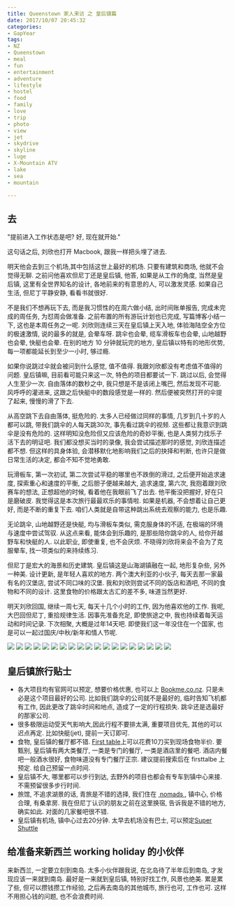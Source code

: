 ```yaml
---
title: Queenstown 家人来访 之 皇后镇篇
date: 2017/10/07 20:45:32
categories: 
- GapYear
tags:
- NZ
- Queenstown
- meal
- fun
- entertainment
- adventure
- lifestyle
- hostel
- food
- family
- love
- trip
- photo
- view
- jet
- skydrive
- skyline
- luge
- X-Mountain ATV
- lake
- sea
- mountain

---
```


## 去
"提前进入工作状态是吧? 好, 现在就开始."

这句话之后, 刘欣也打开 Macbook, 跟我一样把头埋了进去.

明天他会去到三个机场,其中包括这世上最好的机场. 只要有建筑和商场, 他就不会觉得无聊. 之前问他喜欢但尼丁还是皇后镇,  他答, 如果是从工作的角度, 当然是皇后镇, 这里有全世界知名的设计, 各地前来的有意思的人, 可以激发灵感. 如果自己生活, 但尼丁平静安静, 看看书就很好. 

不是我们不想再玩下去, 而是我习惯性的在周六做小结, 出时间账单报告, 完成未完成的周任务, 为怼周会做准备. 之前布置的所有游玩计划也已完成, 写篇博客小结一下, 这也是本周任务之一呢. 刘欣则连续三天在皇后镇上天入地, 体验海陆空全方位的极速激情, 说的最多的就是, 会晕车呀. 跳伞也会晕, 缆车滑板车也会晕, 山地越野也会晕, 快艇也会晕. 在别的地方 10 分钟就玩完的地方, 皇后镇以特有的地形优势, 每一项都能延长到至少一小时, 够过瘾. 

如果你说跳过伞就会被问到什么感觉, 值不值得. 我跟刘欣都没有考虑值不值得的问题. 皇后镇嘛, 目前看可能只来这一次, 特色的项目都要试一下. 跳过以后, 会觉得人生至少一次. 自由落体的数秒之中, 我只想是不是该闭上嘴巴, 然后发现不可能. 风呼呼的灌进来, 这跟之后快艇中的数段感觉是一样的. 然后便被突然打开的伞提了起来, 慢慢的滑了下去. 

从高空跳下去自由落体, 挺危险的. 太多人已经做过同样的事情, 几岁到几十岁的人都可以跳, 带我们跳伞的人每天跳30次, 事先看过跳伞的视频. 这些都让我意识到跳伞是没有危险的. 这样明知没危险但又应该危险的奇妙平衡, 也是人类努力找乐子活下去的明证吧. 我们都没想买当时的录像, 我会尝试描述那时的感觉, 刘欣连描述都不想. 但这样的具身体验, 会潜移默化地影响我们之后的抉择和判断, 也许只是做日常生活的决定, 都会不知不觉地勇敢. 

玩滑板车, 第一次初试, 第二次尝试平稳的哪里也不跌倒的滑过, 之后便开始追求速度, 探索重心和速度的平衡, 之后胆子便越来越大, 追求速度, 第六次, 我抱着跟刘欣赛车的想法, 正想超他的时候, 看着他在我眼前飞了出去. 他平衡没把握好, 好在只是磨破皮. 我觉得这是本次旅行最最欢乐的事情啦. 如果是机器, 不会想着让自己更好, 而是不断的重复下去. 咱们人类就是自带这种跳出系统去观察的能力, 也是乐趣. 

无论跳伞, 山地越野还是快艇, 均与滑板车类似, 需克服身体的不适, 在极端的环境与速度中尝试驾驭. 从这点来看, 能体会到乐趣的, 是那些陪你跳伞的人, 给你开越野车和快艇的人. 以此职业, 即使重复, 也不会厌烦. 不晓得刘欣将来会不会为了克服晕车, 找一项类似的来持续练习. 

但尼丁是宏大的海景和历史建筑. 皇后镇这是山海湖镇融在一起, 地形复杂些, 另外一种美. 设计更新, 是年轻人喜欢的地方. 两个澳大利亚的小伙子, 每天去那一家最有名的汉堡店, 尝试不同口味的汉堡. 我和刘欣则尝试不同的饭店和酒吧, 不同的食物和不同的设计. 这里食物的价格跟太古汇的差不多, 味道当然更好. 

明天刘欣回国, 继续一周七天, 每天十几个小时的工作, 因为他喜欢他的工作. 我呢, 大巴回但尼丁, 重拾规律生活. 因事先准备充足, 即使旅途之中, 我也持续着每天运动和时间记录. 下次相聚, 大概是过年14天吧. 即使我们这一年没住在一个国家, 也是可以一起过国庆/中秋/新年和情人节呢. 

![][image-1]
![][image-2]
![][image-3]
![][image-4]
![][image-5]
![][image-6]
![][image-7]
![][image-8]
![][image-9]
![][image-10]
![][image-11]
![][image-12]
![][image-13]
![][image-14]
![][image-15]
![][image-16]
![][image-17]
![][image-18]
![][image-19]

## 皇后镇旅行贴士
- 各大项目均有官网可以预定, 想要价格优惠, 也可以上 [Bookme.co.nz][1]. 只是未必是这个项目最好的公司. 比如我们跳伞的公司就不是最好的, 临时告知飞机都有工作, 因此更改了跳伞时间和地点, 造成了一定的行程损失. 跳伞还是选最好的那家公司. 
- 很多极限运动受天气影响大,因此行程不要排太满, 重要项目优先, 其他的可以迟点再定. 比如快艇(jet), 提前一天订即可. 
- 食物, 皇后镇的餐厅都不错. [First table][2]上可以花费10刀买到现场食物半价. 要甄别, 皇后镇有两大类餐厅, 一类是专门的餐厅, 一类是酒店里的餐吧. 酒店内餐吧一般酒水很好, 食物味道没有专门餐厅正宗. 建议提前搜索后在 firsttalbe 上预定. 给自己预留一点时间. 
- 皇后镇不大, 哪里都可以步行到达, 去野外的项目也都会有专车到镇中心来接. 不需预留很多步行时间. 
- 旅馆, 不追求湖景的话, 青旅是不错的选择, 我们住在 [ nomads ][3], 镇中心, 价格合理, 有桑拿房. 我在但尼丁认识的朋友之前在这里换宿, 告诉我是不错的地方, 确实如此. 对面的几家餐吧很不错. 
- 皇后镇有机场, 镇中心过去20分钟. 太早去机场没有巴士, 可以预定[Super Shuttle][4]


## 给准备来新西兰 working holiday 的小伙伴

来新西兰, 一定要立刻到南岛. 太多小伙伴跟我说, 在北岛待了半年后到南岛, 才发现应该一来就到南岛. 最好是一来就到皇后镇, 特别好找工作, 风景也绝美. 累是累了些, 但可以攒钱攒工作经验, 之后再去南岛的其他城市, 旅行也可, 工作也可. 这样不用担心钱的问题, 也不会浪费时间. 

[1]:	https://www.bookme.co.nz/things-to-do/queenstown/home#
[2]:	https://www.firsttable.co.nz/queenstown-lakes/queenstown/
[3]:	http://nomadsworld.com/
[4]:	https://www.supershuttle.co.nz/

[image-1]:	https://ws4.sinaimg.cn/large/006tKfTcly1fk9odx4nkgj31400u0dk4.jpg
[image-2]:	https://ws1.sinaimg.cn/large/006tKfTcly1fk9odwimmuj31400u00xp.jpg
[image-3]:	https://ws3.sinaimg.cn/large/006tKfTcly1fk9odvvqknj31400u078h.jpg
[image-4]:	https://ws3.sinaimg.cn/large/006tKfTcly1fk9odv8g8yj31400u0q6t.jpg
[image-5]:	https://ws1.sinaimg.cn/large/006tKfTcly1fk9odumszgj31400u0aez.jpg
[image-6]:	https://ws2.sinaimg.cn/large/006tKfTcly1fk9odu28cdj31400u0gsa.jpg
[image-7]:	https://ws1.sinaimg.cn/large/006tKfTcly1fk9odtci5uj31hc0u0gqt.jpg
[image-8]:	https://ws4.sinaimg.cn/large/006tKfTcly1fk9odso4b6j31400u0jxo.jpg
[image-9]:	https://ws4.sinaimg.cn/large/006tKfTcly1fk9ods1acsj31hc0u0jug.jpg
[image-10]:	https://ws1.sinaimg.cn/large/006tKfTcly1fk9odrhlmij31400u0wik.jpg
[image-11]:	https://ws3.sinaimg.cn/large/006tKfTcly1fk9odr09mmj31hc0u0wim.jpg
[image-12]:	https://ws1.sinaimg.cn/large/006tKfTcly1fk9odqffgtj31400u0djb.jpg
[image-13]:	https://ws4.sinaimg.cn/large/006tKfTcly1fk9odpj27fj30u01hcn0g.jpg
[image-14]:	https://ws3.sinaimg.cn/large/006tKfTcly1fk9odp0qw3j31400u0454.jpg
[image-15]:	https://ws2.sinaimg.cn/large/006tKfTcly1fk9odocsdej31hc0u0n26.jpg
[image-16]:	https://ws1.sinaimg.cn/large/006tKfTcly1fk9odnoiu1j31400u076y.jpg
[image-17]:	https://ws3.sinaimg.cn/large/006tKfTcly1fk9odn1ttuj31400u0q8d.jpg
[image-18]:	https://ws4.sinaimg.cn/large/006tKfTcly1fk9odm6040j31400u0dib.jpg
[image-19]:	https://ws3.sinaimg.cn/large/006tKfTcly1fk9odli5zbj31400u0n1e.jpg